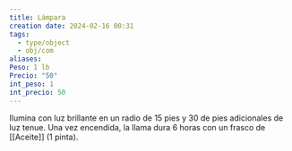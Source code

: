 ```yaml
---
title: Lámpara
creation date: 2024-02-16 00:31
tags:
  - type/object
  - obj/com
aliases: 
Peso: 1 lb
Precio: "50"
int_peso: 1
int_precio: 50
---
```

Ilumina con luz brillante en un radio de 15 pies y 30 de pies adicionales de luz tenue. Una vez encendida, la llama dura 6 horas con un frasco de [[Aceite]] (1 pinta).

